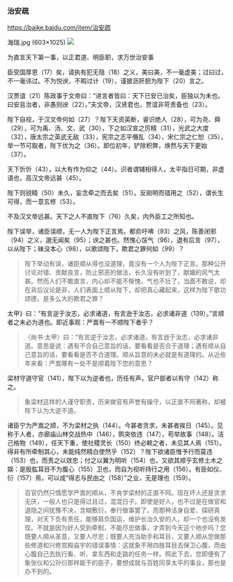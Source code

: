 ### 治安疏
https://baike.baidu.com/item/治安疏

海瑞.jpg (603×1025)
<img src="https://upload.wikimedia.org/wikipedia/commons/6/65/%E6%B5%B7%E7%91%9E.jpg">

为直言天下第一事，以正君道、明臣职，求万世治安事

臣受国厚恩（17）矣，请执有犯无隐（18）之义，美曰美，不一毫虚美；过曰过，不一毫讳过。不为悦谀，不暇过计（19），谨披沥肝胆为陛下（20）言之。

汉贾谊（21）陈政事于文帝曰：“进言者皆曰：天下已安已治矣，臣独以为未也。曰安且治者，非愚则谀（22）。”夫文帝，汉贤君也，贾谊非苛责备也（23）。

陛下自视，于汉文帝何如（27）？陛下天资英断，睿识绝人（28），可为尧、舜（29），可为禹、汤、文、武（30），下之如汉宣之厉精（31），光武之大度（32），唐太宗之英武无敌（33），宪宗之志平僭乱（34），宋仁宗之仁恕（35），举一节可取者，陛下优为之（36）。即位初年，铲除积弊，焕然与天下更始（37）。

天下忻忻（43），以大有作为仰之（44）。识者谓辅相得人，太平指日可期，非虚语也，高汉文帝远甚（45）。

陛下则锐精（50）未久，妄念牵之而去矣（51）。反刚明而错用之（52），谓长生可得，而一意玄修（53）。

不及汉文帝远甚。天下之人不直陛下（76）久矣，内外臣工之所知也。

陛下误举，诸臣误顺，无一人为陛下正言焉。都俞吁咈（93）之风，陈善闭邪（94）之义，邈无闻矣（95）；谀之甚也。然愧心馁气（96），退有后言（97），以从陛下；昧没本心（98），以歌颂陛下，欺君之罪何如（99）？
>陛下举动有误，诸臣顺从得也没道理，竟没有一个人为陛下正言。那种公开讨论对错、贡献良言，防止邪恶的做法，长久没有听到了，献媚的风气太甚。然而人们不敢直言，内心却不能不惭愧，气也不壮了，当面不敢说，却在背后议论是非，人们表面上顺从陛下，却把真心藏起来，这样为陛下歌功颂德，是多么大的欺君之罪？

太甲》曰：“有言逆于汝志，必求诸道，有言逊于汝志，必求诸非道（139）。”言顺者之未必为道也。即近事观：严嵩有一不顺陛下者乎？
>〈尚书·太甲〉曰：“有言逆于汝志，必求诸道，有言逊于汝志，必求诸非道。意思是说：遇有不合自己意旨的话，要看看是否合于道理；遇有顺从自己意旨的话，要看看是否不合道理。顺从旨意的未必就是有道理的。从近些年来看：严嵩哪有一处不是顺着陛下您的意思？

梁材守道守官（141），陛下以为逆者也，历任有声，官户部者以有守（142）称之。
>象梁材这样的人谨守职责，历来做官有声誉有操守，以正直不阿著称，却被陛下认为大逆不道。

诸臣宁为严嵩之顺，不为梁材之执（144）。今甚者贪求，未甚者挨日（145）。见称于人者，亦廊庙山林交战热中（146），鹘突依违（147），苟举故事（148）。洁己格物（149），任天下重，使社稷灵长（150）终必赖之者，未见其人焉（151）。得非有所牵制其心，未能纯然精白使然乎（152）？陛下欲诸臣惟予行而莫违（153）也，而责之以效忠；付之以翼为明听（154）也，又欲其顺乎玄修土木之娱：是股肱耳目不为腹心（155）卫也，而自为视听持行之用（156）。有臣如仪、衍（157）焉，可以成“得志与民由之（158）”之业，无是理也（159）。
>百官仍然只情愿学严嵩的顺从，不肯学梁材的正直不阿。现在坏人还是贪求无厌，一般人也只是得过且过，混混日子。即使是好人，也不过是在做官和退隐之间犹豫不决，含糊敷衍，奉行做事罢了。而那种洁身自爱、探研真理，对天下负有责任，能够肩负国运，维护长治久安的人，却一个也没有发现。不就是因为好人受到牵制，不能尽忠做事，才弄到今天这个地步吗？您既要人顺从圣意，又要人尽忠；既要人充当助手和耳目，又要人顺从您做那些修道和兴修宫殿庙宇的错误事情：这就象不用四肢耳目去保卫心腹，而由心腹自己去执行看、听、拿东西和走路的任务一样。照此下去，您即便有了象张仪和公孙衍那样能干的臣子，要想成就与百姓同享太平的事业，那也是办不到的。
